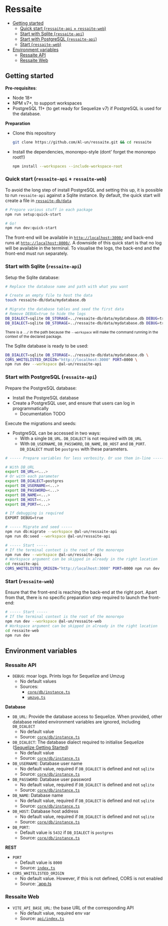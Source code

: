 # Ressaite <!-- omit in toc -->

- [Getting started](#getting-started)
  - [Quick start (`ressaite-api` + `ressaite-web`)](#quick-start-ressaite-api--ressaite-web)
  - [Start with Sqlite (`ressaite-api`)](#start-with-sqlite-ressaite-api)
  - [Start with PostgreSQL (`ressaite-api`)](#start-with-postgresql-ressaite-api)
  - [Start (`ressaite-web`)](#start-ressaite-web)
- [Environment variables](#environment-variables)
  - [Ressaite API](#ressaite-api)
  - [Ressaite Web](#ressaite-web)

## Getting started

**Pre-requisites**:

- Node 18+
- NPM v7+, to support workspaces
- PostgreSQL 11+ (to get ready for Sequelize v7) if PostgreSQL is used for the database.

**Preparation**

- Clone this repository
  ```sh
  git clone https://github.com/Al-un/ressaite.git && cd ressaite
  ```
- Install the dependencies, monorepo-style (dont' forget the monorepo root!!)
  ```sh
  npm install --workspaces --include-workspace-root
  ```

### Quick start (`ressaite-api` + `ressaite-web`)

To avoid the long step of install PostgreSQL and setting this up, it is possible to run `ressaite-api` against a Sqlite instance. By default, the quick start will create a file in [`ressaite-db/data`](../ressaite-db/data/)

```sh
# Prepare various stuff in each package
npm run setup:quick-start

# Go!
npm run dev:quick-start
```

The front-end will be available in [`http://localhost:3000/`](http://localhost:3000/) and back-end runs at [`http://localhost:8000/`](http://localhost:8000/). A downside of this quick start is that no log will be available in the terminal. To visualise the logs, the back-end and the front-end must run separately.

### Start with Sqlite (`ressaite-api`)

Setup the Sqlite database:

```sh
# Replace the database name and path with what you want

# Create an empty file to host the data
touch ressaite-db/data/mydatabase.db

# Migrate the database tables and seed the first data
# Remove DEBUG=true to hide the logs
DB_DIALECT=sqlite DB_STORAGE=../ressaite-db/data/mydatabase.db DEBUG=true npm run db:migrate --workspace @al-un/ressaite-api
DB_DIALECT=sqlite DB_STORAGE=../ressaite-db/data/mydatabase.db DEBUG=true npm run db:seed --workspace @al-un/ressaite-api
```

<sub>There is a `../` in the path because the `--workspace` will make the command running in the context of the declared package.</sub>

The Sqlite database is ready to be used:

```sh
DB_DIALECT=sqlite DB_STORAGE=../ressaite-db/data/mydatabase.db \
CORS_WHITELISTED_ORIGIN="http://localhost:3000" PORT=8000 \
npm run dev --workspace @al-un/ressaite-api
```

### Start with PostgreSQL (`ressaite-api`)

Prepare the PostgreSQL database:

- Install the PostgreSQL database
- Create a PostgreSQL user, and ensure that users can log in programmatically
  - Documentation TODO

Execute the migrations and seeds:

- PostgreSQL can be accessed in two ways:
  - With a single `DB_URL`. `DB_DIALECT` is not required with `DB_URL`
  - With `DB_USERNAME`, `DB_PASSWORD`, `DB_NAME`, `DB_HOST` and `DB_PORT`. `DB_DIALECT` must be `postgres` with these parameters.

```sh
# ----- Prepare variables for less verbosity. Or use them in-line -----

# With DB_URL
export DB_URL=<...>
# Or with each parameter
export DB_DIALECT=postgres
export DB_USERNAME=<...>
export DB_PASSWORD=<...>
export DB_NAME=<...>
export DB_HOST=<...>
export DB_PORT=<...>

# If debugging is required
EXPORT DEBUG=true

# ----- Migrate and seed -----
npm run db:migrate --workspace @al-un/ressaite-api
npm run db:seed --workspace @al-un/ressaite-api

# ----- Start -----
# If the terminal context is the root of the monorepo
npm run dev --workspace @al-un/ressaite-api
# Workspace argument can be skipped in already in the right location
cd ressaite-api
CORS_WHITELISTED_ORIGIN="http://localhost:3000" PORT=8000 npm run dev
```

### Start (`ressaite-web`)

Ensure that the front-end is reaching the back-end at the right port. Apart from that, there is no specific preparation step required to launch the front-end:

```sh
# ----- Start -----
# If the terminal context is the root of the monorepo
npm run dev --workspace @al-un/ressaite-web
# Workspace argument can be skipped in already in the right location
cd ressaite-web
npm run dev
```

## Environment variables

### Ressaite API

- `DEBUG`: moar logs. Prints logs for Sequelize and Umzug
  - No default values
  - Sources:
    - [`core/db/instance.ts`](../ressaite-api/src/core/db/instance.ts)
    - [`umzug.ts`](../ressaite-api/src/umzug.ts)

**Database**

- `DB_URL`: Provide the database access to Sequelize. When provided, other database related environment variables are ignored, including `DB_DIALECT`
  - No default value
  - Source: [`core/db/instance.ts`](../ressaite-api/src/core/db/instance.ts)
- `DB_DIALECT`: The database dialect required to initialise Sequelize ([Sequelize Getting Started](https://sequelize.org/docs/v6/getting-started/#connecting-to-a-database))
  - No default value
  - Source: [`core/db/instance.ts`](../ressaite-api/src/core/db/instance.ts)
- `DB_USERNAME`: Database user name
  - No default value, required if `DB_DIALECT` is defined and not `sqlite`
  - Source: [`core/db/instance.ts`](../ressaite-api/src/core/db/instance.ts)
- `DB_PASSWORD`: Database user password
  - No default value, required if `DB_DIALECT` is defined and not `sqlite`
  - Source: [`core/db/instance.ts`](../ressaite-api/src/core/db/instance.ts)
- `DB_NAME`: Database name
  - No default value, required if `DB_DIALECT` is defined and not `sqlite`
  - Source: [`core/db/instance.ts`](../ressaite-api/src/core/db/instance.ts)
- `DB_HOST`: Database host address
  - No default value, required if `DB_DIALECT` is defined and not `sqlite`
  - Source: [`core/db/instance.ts`](../ressaite-api/src/core/db/instance.ts)
- `DB_PORT`:
  - Default value is `5432` if `DB_DIALECT` is `postgres`
  - Source: [`core/db/instance.ts`](../ressaite-api/src/core/db/instance.ts)

**REST**

- `PORT`
  - Default value is `8000`
  - Source: [`index.ts`](../ressaite-api/src/index.ts)
- `CORS_WHITELISTED_ORIGIN`
  - No default value. However, if this is not defined, CORS is not enabled
  - Source: [`app.ts](../ressaite-api/src/app.ts)

### Ressaite Web

- `VITE_API_BASE_URL`: the base URL of the corresponding API
  - No default value, required env var
  - Source: [`api/index.ts`](../ressaite-web/src/api/index.ts)
